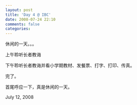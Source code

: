 ```yaml
---
layout: post
title: 'Day 4 @ IBC'
date: 2008-07-24 22:10
comments: false
categories: 
---
```

    

休闲的一天。。。

上午聆听长者教诲

下午聆听长者教诲并看小学期教材、发餐票、打字、打印、传真。

完了。

首尾呼应一下，真是休闲的一天。

July 12, 2008
